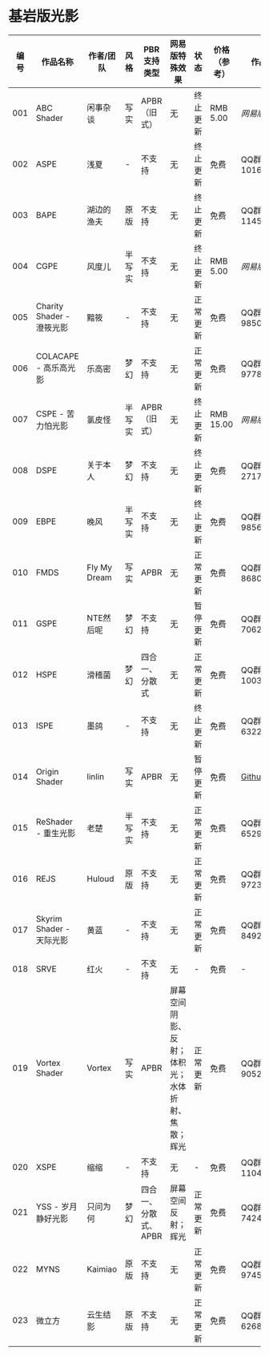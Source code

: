# 基岩版光影

| 编号  | 作品名称                  | 作者/团队        | 风格  | PBR支持类型      | 网易版特殊效果                  | 状态     | 价格（参考）    | 作品链接          | 使用指南 |
|-----|-----------------------|-----------------|-------|-----------------|--------------------------|--------------|---------------|---------------------|-------------|
| 001 | ABC Shader            | 闲事杂谈         | 写实  | APBR（旧式）     | 无                        | 终止更新 | RMB 5.00  | *网易版内搜索*      | -    |
| 002 | ASPE                  | 浅夏           | -   | 不支持          | 无                        | 终止更新 | 免费        | QQ群1016651584 | -    |
| 003 | BAPE                  | 湖边的渔夫        | 原版  | 不支持          | 无                        | 终止更新 | 免费        | QQ群1145299676 | -    |
| 004 | CGPE                  | 风度儿          | 半写实 | 不支持          | 无                        | 终止更新 | RMB 5.00  | *网易版内搜索*      | -    |
| 005 | Charity Shader - 澄筱光影 | 黯筱           | -   | 不支持          | 无                        | 正常更新 | 免费        | QQ群985015786  | -    |
| 006 | COLACAPE - 高乐高光影      | 乐高密          | 梦幻  | 不支持          | 无                        | 正常更新 | 免费        | QQ群977868784  | -    |
| 007 | CSPE - 苦力怕光影          | 氯皮怪          | 半写实 | APBR（旧式）     | 无                        | 终止更新 | RMB 15.00 | *网易版内搜索*      | -    |
| 008 | DSPE                  | 关于本人         | 梦幻  | 不支持          | 无                        | 终止更新 | 免费        | QQ群271709694  | -    |
| 009 | EBPE                  | 晚风           | 半写实 | 不支持          | 无                        | 终止更新 | 免费        | QQ群985616154  | -    |
| 010 | FMDS                  | Fly My Dream | 写实  | APBR         | 无                        | 正常更新 | 免费        | QQ群868090814  | -    |
| 011 | GSPE                  | NTE然后呢       | 梦幻  | 不支持          | 无                        | 暂停更新 | 免费        | QQ群706276708  | -    |
| 012 | HSPE                  | 滑稽菌          | 梦幻  | 四合一、分散式      | 无                        | 正常更新 | 免费        | QQ群1003425399 | -    |
| 013 | ISPE                  | 墨鸽           | -   | 不支持          | 无                        | 终止更新 | 免费        | QQ群632252949  | -    |
| 014 | Origin Shader         | linlin       | 写实  | APBR         | 无                        | 暂停更新 | 免费        | [Github](https://github.com/origin0110/OriginShader)        | -    |
| 015 | ReShader - 重生光影       | 老楚           | 半写实 | 不支持          | 无                        | 正常更新 | 免费        | QQ群652983717  | -    |
| 016 | REJS                  | Huloud       | 原版  | 不支持          | 无                        | 正常更新 | 免费        | QQ群972380648  | -    |
| 017 | Skyrim Shader - 天际光影  | 黄蓝           | -   | 不支持          | 无                        | 正常更新 | 免费        | QQ群849287707  | -    |
| 018 | SRVE                  | 红火           | -   | 不支持          | 无                        | -    | 免费        | -             | -    |
| 019 | Vortex Shader         | Vortex       | 写实  | APBR         | 屏幕空间阴影、反射；体积光；水体折射、焦散；辉光 | 正常更新 | 免费        | QQ群905229872  | -    |
| 020 | XSPE                  | 缩缩           | -   | 不支持          | 无                        | -    | 免费        | QQ群1104134082 | -    |
| 021 | YSS - 岁月静好光影          | 只问为何         | 梦幻  | 四合一、分散式、APBR | 屏幕空间反射；辉光                | 正常更新 | 免费        | QQ群742477395  | -    |
| 022 | MYNS                  | Kaimiao      | 原版  | 不支持          | 无                        | 正常更新 | 免费        | QQ群974582279  |      |
| 023 |  微立方                  |  云生结影        |  原版 |  不支持         |  无                       | 正常更新 | 免费        |  QQ群626890085 |
